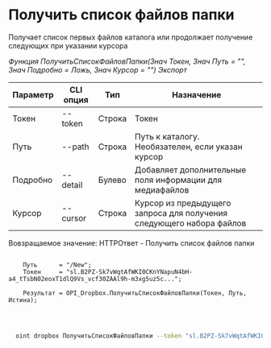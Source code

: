 ﻿---
sidebar_position: 2
---

# Получить список файлов папки
 Получает список первых файлов каталога или продолжает получение следующих при указании курсора


*Функция ПолучитьСписокФайловПапки(Знач Токен, Знач Путь = "", Знач Подробно = Ложь, Знач Курсор = "") Экспорт*

  | Параметр | CLI опция | Тип | Назначение |
  |-|-|-|-|
  | Токен | --token | Строка | Токен |
  | Путь | --path | Строка | Путь к каталогу. Необязателен, если указан курсор |
  | Подробно | --detail | Булево | Добавляет дополнительные поля информации для медиафайлов |
  | Курсор | --cursor | Строка | Курсор из предыдущего запроса для получения следующего набора файлов |

  
  Вовзращаемое значение:   HTTPОтвет - Получить список файлов папки

```bsl title="Пример кода"
	
    Путь      = "/New";  
    Токен     = "sl.B2PZ-Sk7vWqtAfWKI0CKnYNapuN4bH-a4_tTsbN02eoxT1dlQ9Vs_vcf30ZAAl9h-m3xg5uz5c...";
     
    Результат = OPI_Dropbox.ПолучитьСписокФайловПапки(Токен, Путь, Истина);

	
```

```sh title="Пример команд CLI"
    
  oint dropbox ПолучитьСписокФайловПапки --token "sl.B2PZ-Sk7vWqtAfWKI0CKnYNapuN4bH-a4_tTsbN02eoxT1dlQ9Vs_vcf30ZAAl9h-m3xg5uz5c..." --path %path% --detail %detail% --cursor %cursor%

```


```json title="Результат"



```
